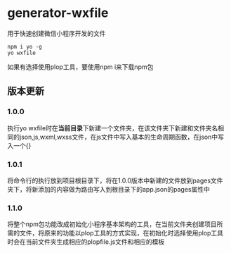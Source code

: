 # generator-wxfile
用于快速创建微信小程序开发的文件
```
npm i yo -g
yo wxfile
```
如果有选择使用plop工具，要使用npm i来下载npm包

## 版本更新
### 1.0.0
执行yo wxfile时在**当前目录**下新建一个文件夹，在该文件夹下新建和文件夹名相同的json,js,wxml,wxss文件，在js文件中写入基本的生命周期函数，在json中写入一个{}

### 1.0.1
将命令行的执行放到项目根目录下，将在1.0.0版本中新建的文件放到pages文件夹下，将新添加的内容做为路由写入到根目录下的app.json的pages属性中


### 1.1.0
将整个npm包功能改成初始化小程序基本架构的工具，在当前文件夹创建项目所需的文件，将原来的功能以plop工具的方式实现，在初始化时选择使用plop工具时会在当前文件夹生成相应的plopfile.js文件和相应的模板